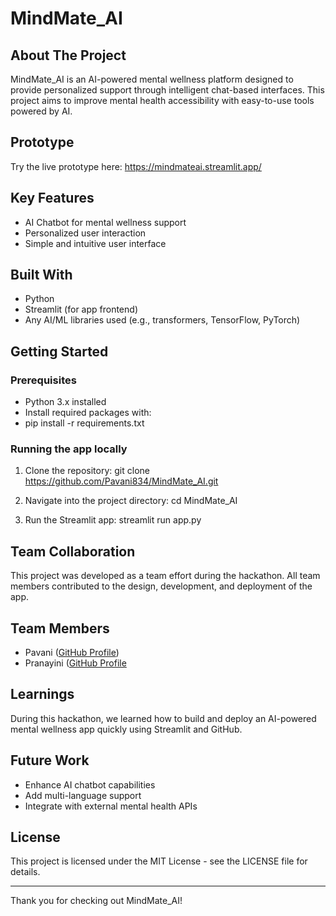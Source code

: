 # MindMate_AI

## About The Project
MindMate_AI is an AI-powered mental wellness platform designed to provide personalized support through intelligent chat-based interfaces. This project aims to improve mental health accessibility with easy-to-use tools powered by AI.

## Prototype
Try the live prototype here: https://mindmateai.streamlit.app/

## Key Features
- AI Chatbot for mental wellness support
- Personalized user interaction
- Simple and intuitive user interface

## Built With
- Python
- Streamlit (for app frontend)
- Any AI/ML libraries used (e.g., transformers, TensorFlow, PyTorch)

## Getting Started

### Prerequisites
- Python 3.x installed
- Install required packages with:
- pip install -r requirements.txt


### Running the app locally
1. Clone the repository:
   git clone https://github.com/Pavani834/MindMate_AI.git


2. Navigate into the project directory:
   cd MindMate_AI


3. Run the Streamlit app:
   streamlit run app.py


## Team Collaboration
This project was developed as a team effort during the hackathon. All team members contributed to the design, development, and deployment of the app.

## Team Members
- Pavani ([GitHub Profile](https://github.com/Pavani834))
- Pranayini ([GitHub Profile](https://github.com/pranayini1011)

## Learnings
During this hackathon, we learned how to build and deploy an AI-powered mental wellness app quickly using Streamlit and GitHub.

## Future Work
- Enhance AI chatbot capabilities
- Add multi-language support
- Integrate with external mental health APIs

## License
This project is licensed under the MIT License - see the LICENSE file for details.

---

Thank you for checking out MindMate_AI!


